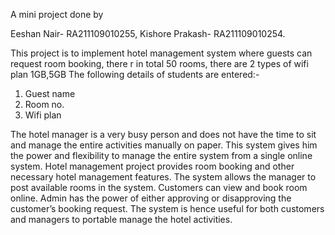 A mini project done by


Eeshan Nair- RA211109010255, Kishore Prakash- RA211109010254.


This project is to implement hotel management system where guests can request room booking, there r in total 50 rooms, there are 2 types of wifi plan 1GB,5GB
The following details of students are entered:-
1. Guest name 
2. Room no.
3. Wifi plan 


The hotel manager is a very busy person and does not have the time to sit and manage the entire activities manually on paper. This system gives him the power and flexibility to manage the entire system from a single online system. Hotel management project provides room booking and other necessary hotel management features. The system allows the manager to post available rooms in the system. Customers can view and book room online. Admin has the power of either approving or disapproving the customer’s booking request. The system is hence useful for both customers and managers to portable manage the hotel activities.
